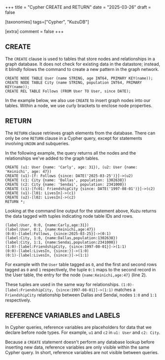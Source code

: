 +++
title = "Cypher CREATE and RETURN"
date = "2025-03-26"
draft = false

[taxonomies]
tags=["Cypher", "KuzuDB"]

[extra]
comment = false
+++

## CREATE

The ```CREATE``` clause is used to tables that store nodes and relationships in a graph database.
It does not check for existing data in the datastore; instead, it blindly folows the command
to create a new pattern in the graph network. 
```cypher
CREATE NODE TABLE User (name STRING, age INT64, PRIMARY KEY(name));
CREATE NODE TABLE City (name STRING, population INT64, PRIMARY KEY(name));
CREATE REL TABLE Follows (FROM User TO User, since DATE);
```
In the example below, we also use ```CREATE``` to insert graph nodes into our tables.
Within a node, we use curly brackets to enclose node properties.

## RETURN

The ```RETURN``` clause retrieves graph elements from the database. There can only be
one ```RETURN``` clause in a Cypher query, except for statements involving ```UNION```
and subqueries.

In the following example, the query returns all the nodes and the relationships we've added to the graph tables.

```cypher, linenos
CREATE (u1: User {name: 'Carly', age: 31}), (u2: User {name: 'Keinichi', age: 47})
CREATE (u1)-[f: Follows {since: DATE('2025-03-25')}]->(u2)
CREATE (c1: City {name: 'Dallas', population: 1302638})
CREATE (c2: City {name: 'Sendai', population: 2341000})
CREATE (c1)-[fc01: FriendshipCity {since: DATE('1997-08-01')}]->(c2)
CREATE (u1)-[l01: LivesIn]->(c1)
CREATE (u2)-[l02: LivesIn]->(c2)
RETURN *;    
```

Looking at the command line output for the statement above, Kuzu returns the data tagged with tuples indicating 
node table IDs and rows.

```KuzuDB, linenos
(label:User, 0:0, {name:Carly,age:31})
(label:User, 0:1, {name:Keinichi,age:47})
(0:0)-[label:Follows, {since:2025-03-25}]->(0:1)
(label:City, 1:0, {name:Dallas,population:1302638})
(label:City, 1:1, {name:Sendai,population:2341000})
(1:0)-[label:FriendshipCity, {since:1997-08-01}]->(1:1)
(0:0)-[label:LivesIn, {since:}]->(1:0)
(0:1)-[label:LivesIn, {since:}]->(1:1)
```

For example with the ```User``` table tagged as ```0```, and the first and second
rows tagged as ```0``` and ```1``` respectively, the tuple ```0:1``` maps to 
the second record in the User table, the entry for the node ```{name:Keinichi,age:47}```
(line 2).

These tuples are used in the same way for relationships.
```(1:0)-[label:FriendshipCity, {since:1997-08-01}]->(1:1)``` matches a ```FriendshipCity```
relationship between Dallas and Sendai, nodes ```1:0``` and ```1:1``` respectively.

## REFERENCE VARIABLES and LABELS

In Cypher queries, reference variables are placeholders for data that we declare before 
node types. For example, ```u1``` and ```c2``` in ```u1: User``` and ```c2: City```.

Because a ```CREATE``` statement doesn't perform any database lookup before inserting
new data, reference variables are only visible within the same Cypher query. In short,
reference variables are not visible between queries.

